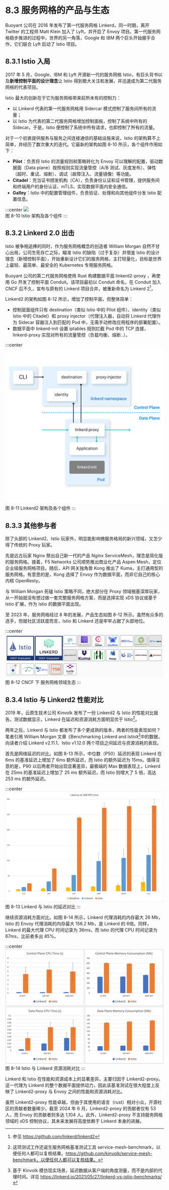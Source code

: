 # 8.3 服务网格的产品与生态

Buoyant 公司在 2016 年发布了第一代服务网格 Linkerd，同一时期，离开 Twitter 的工程师 Matt Klein 加入了 Lyft，并开启了 Envoy 项目。第一代服务网格稳步推进的过程中，世界的另一角落，Google 和 IBM 两个巨头开始握手合作，它们联合 Lyft 启动了 Istio 项目。

## 8.3.1 Istio 入局

2017 年 5 月，Google、IBM 和 Lyft 开源新一代的服务网格 Istio，有巨头背书以及**新增控制平面的设计理念**让 Istio 得到极大关注和发展，并迅速成为第二代服务网格的代表项目。

Istio 最大的创新在于它为服务网格带来前所未有的控制力：

- 以 Linkerd 代表的第一代服务网格用 Sidercar 模式控制了服务间所有的流量；
- 以 Istio 为代表的第二代服务网格增加控制面板，控制了系统中所有的 Sidecar。于是，Istio 便控制了系统中所有请求，也即控制了所有的流量。

对于一个初衷提供服务与服务之间连接通信的基础设施来说，Istio 的架构算不上简单，并经历了数次重大的迭代。它最新的架构如图 8-10 所示，各个组件作用如下：
- **Pilot**：负责将 Istio 的流量规则和策略转化为 Envoy 可以理解的配置，驱动数据面（Data plane）按照规则实现流量管控（A/B 测试、灰度发布）、弹性（超时、重试、熔断）、调试（故障注入、流量镜像）等功能。
- **Citadel**：充当证书颁发机构（CA），负责身份认证和证书管理，提供服务间和终端用户的身份认证、mTLS，实现数据平面内安全通信。
- **Galley**：Istio 中的配置管理组件，负责验证、处理和向其他组件分发 Istio 配置信息。

:::center
  ![](../assets/service-mesh-arc.svg)<br/>
  图 8-10 Istio 架构及各个组件
:::

## 8.3.2 Linkerd 2.0 出击

Istio 被争相追捧的同时，作为服务网格概念的创造者 William Morgan 自然不甘心出局，公司生死存亡之际，瞄准 Istio 的缺陷（过于复杂）并借鉴 Istio 的设计理念（新增控制平面），开始重新设计它们的服务网格，主打轻量化，目标是世界上最轻、最简单、最安全的 Kubernetes 专用服务网格。

Buoyant 公司的第二代服务网格使用 Rust 构建数据平面 linkerd2-proxy ，再使用 Go 开发了控制平面 Conduit。该项目最初以 Conduit 命名，在 Conduit 加入 CNCF 后不久，宣布与原有的 Linkerd 项目合并，被重新命名为 Linkerd 2[^1]，

Linkerd2 的架构如图 8-12 所示，增加了控制平面，但整体简单：
- 控制层面组件只有 destination（类似 Istio 中的 Pilot 组件）、identity（类似 Istio 中的 Citadel）和 proxy injector（代理注入器，自动将 Linkerd 代理作为 Sidecar 容器注入到匹配的 Pod 中，无需手动修改应用程序的部署配置）。
- 数据平面中 linkerd-init 设置 iptables 规则拦截 Pod 中的 TCP 连接，linkerd-proxy 实现对所有的流量管控（负载均衡、熔断..）。

:::center
  ![](../assets/linkerd-control-plane.png)<br/>
  图 8-11 Linkerd2 架构及各个组件
:::

## 8.3.3 其他参与者

除了头部的 Linkerd2、Istio 玩家外，明显能影响微服务格局的新兴领域，又怎少得了传统的 Proxy 玩家。

先是远古玩家 Nginx 祭出自己新一代的产品 Nginx ServiceMesh，理念是简化版的服务网格。接着，F5 Networks 公司顺势推出商业化产品 Aspen Mesh，定位企业级服务网格项目。随后，API 网关独角兽 Kong 推出了 Kuma，主打通用型的服务网格。有意思的是，Kong 选择了 Envoy 作为数据平面，而非它自己的核心内核 OpenResty。

与 William Morgan 死磕 Istio 策略不同，绝大部分在 Proxy 领域根基深厚玩家，从一开始就没有想过做一套完整服务网格方案，而是选择实现 xDS 协议或基于 Istio 扩展，作为 Istio 的数据平面出现。

至 2023 年，服务网格经过 8 年的发展，产品生态如图 8-12 所示。虽然有众多的选手，但就社区活跃度而言，Istio 和 Linkerd 还是牢牢占据了头部地位。

:::center
  ![](../assets/service-mesh-overview.png)<br/>
  图 8-12 CNCF 下 服务网格领域生态
:::

## 8.3.4 Istio 与 Linkerd2 性能对比

2019 年，云原生技术公司 Kinvolk 发布了一份 Linkerd2 与 Istio 的性能对比报告。测试数据显示，Linkerd 在延迟和资源消耗方面明显优于 Istio[^2]。

两年之后，Linkerd 与 Istio 都发布了多个更成熟的版本，两者的性能表现如何？笔者引用 William Morgan 文章《Benchmarking Linkerd and Istio》[^3]中的数据，向读者介绍 Linkerd v2.11.1、Istio v1.12.0 两个项目之间延迟与资源消耗的表现。

首先是网络延迟的对比。如图 8-13 所示，中位数（P50）延迟的表现 Linkerd 在 6ms 的基准延迟上增加了 6ms 额外延迟，而 Istio 的额外延迟为 15ms。值得注意的是，P90 以后两者开始出现显著差异，最极端的 Max 数据表现上，Linkerd 在 25ms 的基准延迟上增加了 25 ms 额外延迟，而 Istio 则增大了 5 倍，高达 253 ms 的额外延迟。

:::center
  ![](../assets/latency-200rps.png)<br/>
  图 8-13 Linkerd 与 Istio 的延迟对比
:::

继续资源消耗方面对比。如图 8-14 所示，Linkerd 代理消耗的内存最大 26 Mb，Istio 的 Envoy 代理消耗的内存最大 156.2 Mb，是 Linkerd 的 6倍。同样，Linkerd 的最大代理 CPU 时间记录为 36ms，而 Istio 的代理 CPU 时间记录为 67ms，比前者多出 85%。

:::center
  ![](../assets/linkerd-resource.png)<br/>
  图 8-14 Istio 与 Linkerd 资源消耗对比 
:::


Linkerd 和 Istio 在性能和资源成本上的显著差异，主要归因于 Linkerd2-proxy。这一代理为 Linkerd 的整个数据平面提供动力，因此该基准测试在很大程度上反映了 Linkerd2-proxy 与 Envoy 之间的性能和资源消耗对比。

虽然 Linkerd2-proxy 性能卓越，但由于其使用的语言（rust）相对小众，开源社区的贡献者数量稀少。截至 2024 年 6 月，Linkerd2-proxy 的贡献者仅有 53 人，而 Envoy 的贡献者则多达 1,104 人。此外，Linkerd2-proxy 不支持服务网格领域的 xDS 控制协议，其未来发展将高度依赖于 Linkerd 本身的进展。

[^1]: 参见 https://github.com/linkerd/linkerd2
[^2]: 这项测试工作还诞生服务网格基准测试工具 service-mesh-benchmark，以便任何人都可以复核结果。https://github.com/kinvolk/service-mesh-benchmark，以便任何人都可以复核结果。
[^3]: 基于 Kinvolk 模仿现实场景，延迟数据从客户端的角度测量，而不是内部的代理时间。详见 https://linkerd.io/2021/05/27/linkerd-vs-istio-benchmarks/